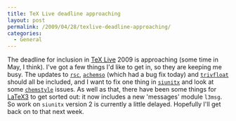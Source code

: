 ```yaml
---
title: TeX Live deadline approaching
layout: post
permalink: /2009/04/28/texlive-deadline-approaching/
categories:
  - General
---
```

The deadline for inclusion in [TeX Live](https://tug.org/texlive) 2009 is approaching (some time in May, I think). I've got a few things I'd like to get in, so they are keeping me busy. The updates to [`rsc`](https://ctan.org/pkg/rsc), [`achemso`](https://ctan.org/pkg/achemso) (which had a bug fix today) and [`trivfloat`](https://ctan.org/pkg/trivfloat) should all be included, and I want to fix one thing in [`siunitx`](https://ctan.org/pkg/siunitx) and look at some [`chemstyle`](https://ctan.org/pkg/chemstyle) issues. As well as that, there have been some things for [LaTeX3](https://www.latex-project.org/latex3.html) to get sorted out: it now includes a new 'messages' module `l3msg`. So work on `siunitx` version 2 is currently a little delayed. Hopefully I'll get back on to that next week.
